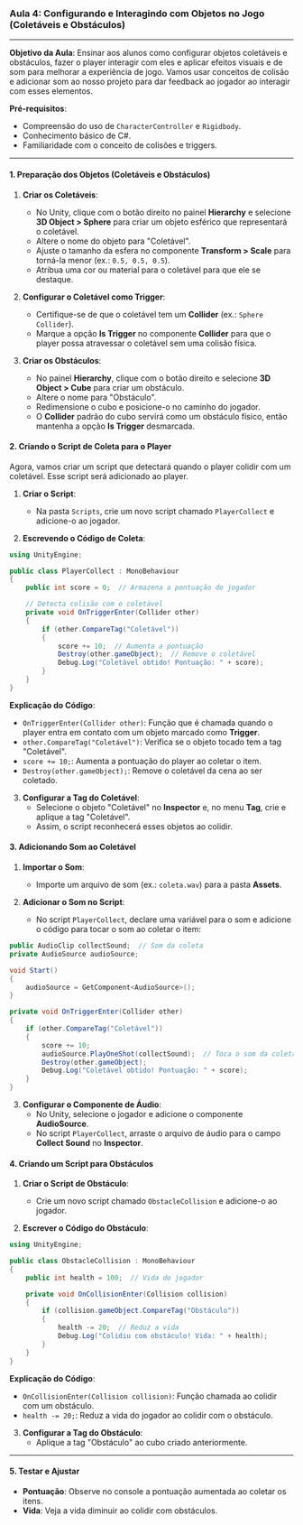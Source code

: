 ### Aula 4: Configurando e Interagindo com Objetos no Jogo (Coletáveis e Obstáculos)

---

**Objetivo da Aula**: Ensinar aos alunos como configurar objetos coletáveis e obstáculos, fazer o player interagir com eles e aplicar efeitos visuais e de som para melhorar a experiência de jogo. Vamos usar conceitos de colisão e adicionar som ao nosso projeto para dar feedback ao jogador ao interagir com esses elementos.

**Pré-requisitos**: 
- Compreensão do uso de `CharacterController` e `Rigidbody`.
- Conhecimento básico de C#.
- Familiaridade com o conceito de colisões e triggers.

---

#### 1. Preparação dos Objetos (Coletáveis e Obstáculos)

1. **Criar os Coletáveis**:
   - No Unity, clique com o botão direito no painel **Hierarchy** e selecione **3D Object > Sphere** para criar um objeto esférico que representará o coletável.
   - Altere o nome do objeto para "Coletável".
   - Ajuste o tamanho da esfera no componente **Transform > Scale** para torná-la menor (ex.: `0.5, 0.5, 0.5`).
   - Atribua uma cor ou material para o coletável para que ele se destaque.

2. **Configurar o Coletável como Trigger**:
   - Certifique-se de que o coletável tem um **Collider** (ex.: `Sphere Collider`).
   - Marque a opção **Is Trigger** no componente **Collider** para que o player possa atravessar o coletável sem uma colisão física.

3. **Criar os Obstáculos**:
   - No painel **Hierarchy**, clique com o botão direito e selecione **3D Object > Cube** para criar um obstáculo.
   - Altere o nome para "Obstáculo".
   - Redimensione o cubo e posicione-o no caminho do jogador.
   - O **Collider** padrão do cubo servirá como um obstáculo físico, então mantenha a opção **Is Trigger** desmarcada.

#### 2. Criando o Script de Coleta para o Player

Agora, vamos criar um script que detectará quando o player colidir com um coletável. Esse script será adicionado ao player.

1. **Criar o Script**:
   - Na pasta `Scripts`, crie um novo script chamado `PlayerCollect` e adicione-o ao jogador.

2. **Escrevendo o Código de Coleta**:

```csharp
using UnityEngine;

public class PlayerCollect : MonoBehaviour
{
    public int score = 0;  // Armazena a pontuação do jogador

    // Detecta colisão com o coletável
    private void OnTriggerEnter(Collider other)
    {
        if (other.CompareTag("Coletável"))
        {
            score += 10;  // Aumenta a pontuação
            Destroy(other.gameObject);  // Remove o coletável
            Debug.Log("Coletável obtido! Pontuação: " + score);
        }
    }
}
```

**Explicação do Código**:
- `OnTriggerEnter(Collider other)`: Função que é chamada quando o player entra em contato com um objeto marcado como **Trigger**.
- `other.CompareTag("Coletável")`: Verifica se o objeto tocado tem a tag "Coletável".
- `score += 10;`: Aumenta a pontuação do player ao coletar o item.
- `Destroy(other.gameObject);`: Remove o coletável da cena ao ser coletado.

3. **Configurar a Tag do Coletável**:
   - Selecione o objeto "Coletável" no **Inspector** e, no menu **Tag**, crie e aplique a tag "Coletável".
   - Assim, o script reconhecerá esses objetos ao colidir.

#### 3. Adicionando Som ao Coletável

1. **Importar o Som**:
   - Importe um arquivo de som (ex.: `coleta.wav`) para a pasta **Assets**.
   
2. **Adicionar o Som no Script**:
   - No script `PlayerCollect`, declare uma variável para o som e adicione o código para tocar o som ao coletar o item:

```csharp
public AudioClip collectSound;  // Som da coleta
private AudioSource audioSource;

void Start()
{
    audioSource = GetComponent<AudioSource>();
}

private void OnTriggerEnter(Collider other)
{
    if (other.CompareTag("Coletável"))
    {
        score += 10;
        audioSource.PlayOneShot(collectSound);  // Toca o som da coleta
        Destroy(other.gameObject);
        Debug.Log("Coletável obtido! Pontuação: " + score);
    }
}
```

3. **Configurar o Componente de Áudio**:
   - No Unity, selecione o jogador e adicione o componente **AudioSource**.
   - No script `PlayerCollect`, arraste o arquivo de áudio para o campo **Collect Sound** no **Inspector**.

#### 4. Criando um Script para Obstáculos

1. **Criar o Script de Obstáculo**:
   - Crie um novo script chamado `ObstacleCollision` e adicione-o ao jogador.

2. **Escrever o Código do Obstáculo**:

```csharp
using UnityEngine;

public class ObstacleCollision : MonoBehaviour
{
    public int health = 100;  // Vida do jogador

    private void OnCollisionEnter(Collision collision)
    {
        if (collision.gameObject.CompareTag("Obstáculo"))
        {
            health -= 20;  // Reduz a vida
            Debug.Log("Colidiu com obstáculo! Vida: " + health);
        }
    }
}
```

**Explicação do Código**:
- `OnCollisionEnter(Collision collision)`: Função chamada ao colidir com um obstáculo.
- `health -= 20;`: Reduz a vida do jogador ao colidir com o obstáculo.

3. **Configurar a Tag do Obstáculo**:
   - Aplique a tag "Obstáculo" ao cubo criado anteriormente.

---

#### 5. Testar e Ajustar

- **Pontuação**: Observe no console a pontuação aumentada ao coletar os itens.
- **Vida**: Veja a vida diminuir ao colidir com obstáculos.
